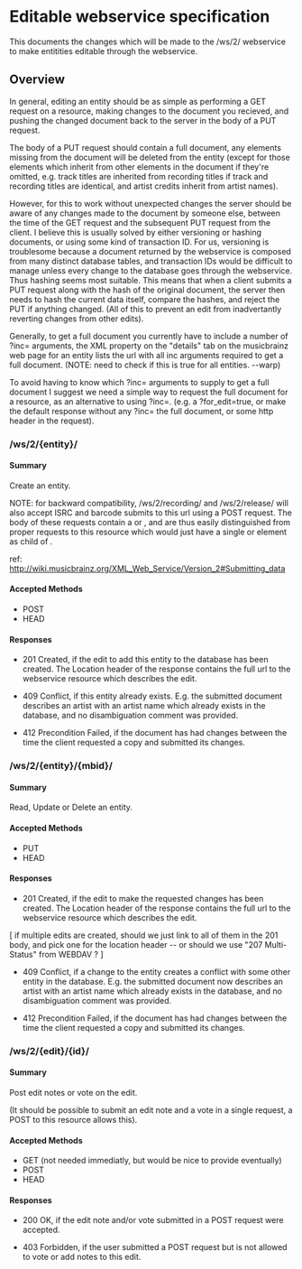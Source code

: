 # Editable webservice specification

This documents the changes which will be made to the /ws/2/ webservice
to make entitities editable through the webservice.

## Overview 

In general, editing an entity should be as simple as performing a GET
request on a resource, making changes to the document you recieved,
and pushing the changed document back to the server in the body of a
PUT request.

The body of a PUT request should contain a full document, any elements
missing from the document will be deleted from the entity (except for
those elements which inherit from other elements in the document if
they're omitted, e.g. track titles are inherited from recording titles
if track and recording titles are identical, and artist credits
inherit from artist names).

However, for this to work without unexpected changes the server should
be aware of any changes made to the document by someone else, between
the time of the GET request and the subsequent PUT request from the
client.  I believe this is usually solved by either versioning or
hashing documents, or using some kind of transaction ID. For us,
versioning is troublesome because a document returned by the
webservice is composed from many distinct database tables, and
transaction IDs would be difficult to manage unless every change to
the database goes through the webservice.  Thus hashing seems most
suitable.  This means that when a client submits a PUT request along
with the hash of the original document, the server then needs to hash
the current data itself, compare the hashes, and reject the PUT if
anything changed.  (All of this to prevent an edit from inadvertantly
reverting changes from other edits).

Generally, to get a full document you currently have to include a
number of ?inc= arguments, the XML property on the "details" tab on
the musicbrainz web page for an entity lists the url with all inc
arguments required to get a full document.
(NOTE: need to check if this is true for all entities. --warp)

To avoid having to know which ?inc= arguments to supply to get a full
document I suggest we need a simple way to request the full document
for a resource, as an alternative to using ?inc=.
(e.g. a ?for_edit=true, or make the default response without any
 ?inc= the full document, or some http header in the request).


### /ws/2/{entity}/

#### Summary

Create an entity.

NOTE: for backward compatibility, /ws/2/recording/ and /ws/2/release/
will also accept ISRC and barcode submits to this url using a POST
request.  The body of these requests contain a <recording-list> or
<release-list>, and are thus easily distinguished from proper requests
to this resource which would just have a single <recording> or
<release> element as child of <metadata>.

ref: http://wiki.musicbrainz.org/XML_Web_Service/Version_2#Submitting_data

#### Accepted Methods

- POST
- HEAD

#### Responses

- 201 Created, if the edit to add this entity to the database has been
  created.  The Location header of the response contains the full url to
  the webservice resource which describes the edit.

- 409 Conflict, if this entity already exists.  E.g. the submitted
  document describes an artist with an artist name which already
  exists in the database, and no disambiguation comment was provided.

- 412 Precondition Failed, if the document has had changes between the
  time the client requested a copy and submitted its changes.

### /ws/2/{entity}/{mbid}/

#### Summary

Read, Update or Delete an entity.

#### Accepted Methods

- PUT
- HEAD

#### Responses

- 201 Created, if the edit to make the requested changes has been
  created.  The Location header of the response contains the full url
  to the webservice resource which describes the edit.

[ if multiple edits are created, should we just link to all of them in
  the 201 body, and pick one for the location header -- or should we
  use "207 Multi-Status" from WEBDAV ? ]

- 409 Conflict, if a change to the entity creates a conflict with some
  other entity in the database. E.g. the submitted document now
  describes an artist with an artist name which already exists in the
  database, and no disambiguation comment was provided.

- 412 Precondition Failed, if the document has had changes between the
  time the client requested a copy and submitted its changes.


### /ws/2/{edit}/{id}/

#### Summary

Post edit notes or vote on the edit.

(It should be possible to submit an edit note and a vote in a single
 request, a POST to this resource allows this).

#### Accepted Methods

- GET (not needed immediatly, but would be nice to provide eventually)
- POST
- HEAD

#### Responses

- 200 OK, if the edit note and/or vote submitted in a POST request were
  accepted.

- 403 Forbidden, if the user submitted a POST request but is not allowed
  to vote or add notes to this edit.
